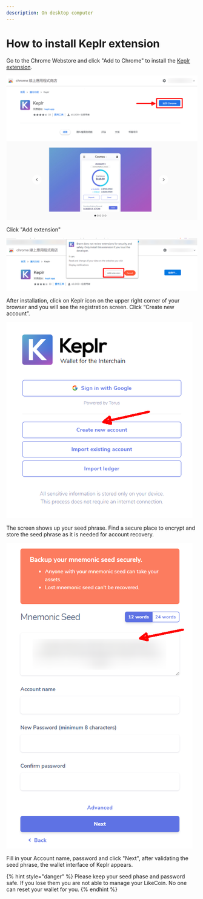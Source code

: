 ```yaml
---
description: On desktop computer
---
```


# How to install Keplr extension

Go to the Chrome Webstore and click "Add to Chrome" to install the [Keplr extension](https://chrome.google.com/webstore/detail/keplr/dmkamcknogkgcdfhhbddcghachkejeap).

![](../../../.gitbook/assets/keplr01.png)

Click "Add extension"&#x20;

![](../../../.gitbook/assets/keplr02.png)

After installation, click on Keplr icon on the upper right corner of your browser and you will see the registration screen. Click “Create new account”.

![](../../../.gitbook/assets/keplr03.png)

The screen shows up your seed phrase. Find a secure place to encrypt and store the seed phrase as it is needed for account recovery.&#x20;

![](../../../.gitbook/assets/keplr04.png)

Fill in your Account name, password and click "Next", after validating the seed phrase, the wallet interface of Keplr appears.

{% hint style="danger" %}
Please keep your seed phase and password safe. If you lose them you are not able to manage your LikeCoin. No one can reset your wallet for you.
{% endhint %}
